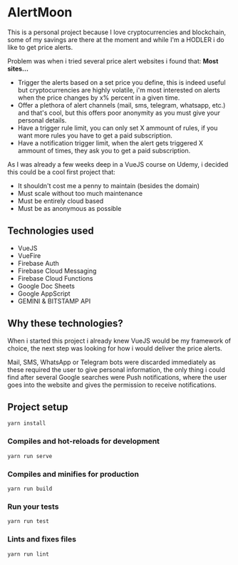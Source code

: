 # AlertMoon
This is a personal project because I love cryptocurrencies and blockchain, some of my savings are there at the moment and while I'm a HODLER i do like to get price alerts.

Problem was when i tried several price alert websites i found that:
**Most sites...**
 - Trigger the alerts based on a set price you define, this is indeed useful but cryptocurrencies are highly volatile, i'm most interested on alerts when the price changes by x% percent in a given time.
 - Offer a plethora of alert channels (mail, sms, telegram, whatsapp, etc.) and that's cool, but this offers poor anonymity as you must give your personal details.
 - Have a trigger rule limit, you can only set X ammount of rules, if you want more rules you have to get a paid subscription.
 - Have a notification trigger limit, when the alert gets triggered X ammount of times, they ask you to get a paid subscription.

As I was already a few weeks deep in a VueJS course on Udemy, i decided this could be a cool first project that:

 - It shouldn't cost me a penny to maintain (besides the domain)
 - Must scale without too much maintenance
 - Must be entirely cloud based
 - Must be as anonymous as possible

## Technologies used
- VueJS
- VueFire
- Firebase Auth
- Firebase Cloud Messaging
- Firebase Cloud Functions
- Google Doc Sheets
- Google AppScript
- GEMINI & BITSTAMP API

## Why these technologies?
When i started this project i already knew VueJS would be my framework of choice, the next step was looking for how i would deliver the price alerts.

Mail, SMS, WhatsApp or Telegram bots were discarded immediately as these required the user to give personal information, the only thing i could find after several Google searches were Push notifications, where the user goes into the website and gives the permission to receive notifications.

## Project setup
```
yarn install
```

### Compiles and hot-reloads for development
```
yarn run serve
```

### Compiles and minifies for production
```
yarn run build
```

### Run your tests
```
yarn run test
```

### Lints and fixes files
```
yarn run lint
